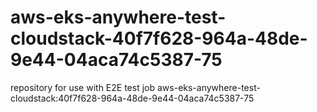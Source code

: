 # aws-eks-anywhere-test-cloudstack-40f7f628-964a-48de-9e44-04aca74c5387-75
repository for use with E2E test job aws-eks-anywhere-test-cloudstack:40f7f628-964a-48de-9e44-04aca74c5387-75
